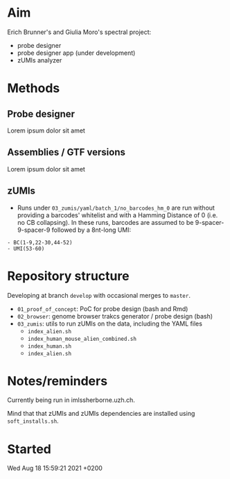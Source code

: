 # Aim

Erich Brunner's and Giulia Moro's spectral project:
- probe designer
- probe designer app (under development)
- zUMIs analyzer

# Methods

## Probe designer

Lorem ipsum dolor sit amet

## Assemblies / GTF versions

Lorem ipsum dolor sit amet

## zUMIs

- Runs under `03_zumis/yaml/batch_1/no_barcodes_hm_0` are run without providing a barcodes' whitelist and with a Hamming Distance of 0 (i.e. no CB collapsing). In these runs, barcodes are assumed to be 9-spacer-9-spacer-9 followed by a 8nt-long UMI:

```
- BC(1-9,22-30,44-52)
- UMI(53-60)
```

# Repository structure

Developing at branch `develop` with occasional merges to `master`.

- `01_proof_of_concept`: PoC for probe design (bash and Rmd)
- `02_browser`: genome browser trakcs generator / probe design (bash)
- `03_zumis`: utils to run zUMIs on the data, including the YAML files
    - `index_alien.sh`
    - `index_human_mouse_alien_combined.sh`
    - `index_human.sh`
    - `index_alien.sh`
    
# Notes/reminders

Currently being run in imlssherborne.uzh.ch.

Mind that that zUMIs and zUMIs dependencies are installed using `soft_installs.sh`.

# Started

Wed Aug 18 15:59:21 2021 +0200
